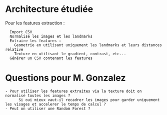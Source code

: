 # Architecture étudiée
Pour les features extraction :

```
  Import CSV
  Normalisé les images et les landmarks
  Extraire les features :
    Geometrie en utilisant uniquement les landmarks et leurs distances relative
    Texture en utilisant le gradient, contrast, etc...
  Générer un CSV contenant les features
```
# Questions pour M. Gonzalez
```
- Pour utiliser les features extraites via la texture doit on normalisé toutes les images ?
      Si oui mieux vaut-il recadrer les images pour garder uniquement les visages et accelerer le temps de calcul ?
- Peut on utiliser une Random Forest ?
```
